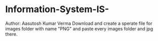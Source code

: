 # Information-System-IS- 
Author: Aasutosh Kumar Verma
Download and create a sperate file for images folder with name "PNG" and paste every images folder and jpg there. 
